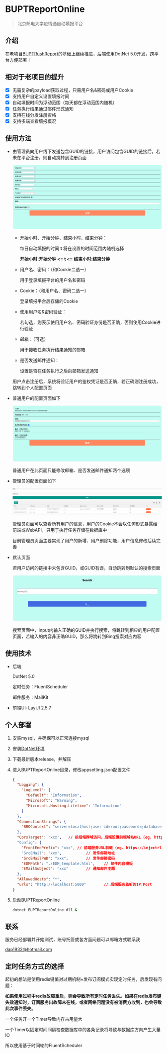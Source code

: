 ﻿# BUPTReportOnline

> 北京邮电大学疫情通自动填报平台

## 介绍

在老项目[BUPTRushReport](https://github.com/InJeCTrL/BUPTRushReport)的基础上继续推进，后端使用DotNet 5.0开发，跨平台方便部署！

## 相对于老项目的提升

- [x] 无需复杂的payload获取过程，只需用户名&密码或用户Cookie
- [x] 支持用户自定义设置填报时间
- [x] 自动填报时间为浮动范围（每天都在浮动范围内随机）
- [x] 任务执行结果通过邮件形式通知
- [x] 支持在线分发注册资格
- [x] 支持多端查看填报概况

## 使用方法

- 由管理员向用户线下发送包含GUID的链接，用户访问包含GUID的链接后，若未在平台注册，则自动跳转到注册页面

  ![reg](./docs/reg.png)

  - 开始小时、开始分钟、结束小时、结束分钟：

    每日自动填报的时间 **t** 将在设置的时间范围内随机选择

    **开始小时:开始分钟 <= t <= 结束小时:结束分钟**

  - 用户名、密码：（和Cookie二选一）

    用于登录填报平台的用户名和密码

  - Cookie：（和用户名、密码二选一）

    登录填报平台后存储的Cookie

  - 使用用户名&密码验证：

    若勾选，则表示使用用户名、密码验证身份是否正确，否则使用Cookie进行验证

  - 邮箱：（可选）

    用于接收任务执行结果通知的邮箱

  - 是否发送邮件通知：

    设置是否在任务执行之后向邮箱发送通知

  用户点击注册后，系统将验证用户的鉴权凭证是否正确，若正确则注册成功，跳转到个人配置页面

- 普通用户的配置页面如下

  ![normal](./docs/normal.png)

  普通用户在此页面只能修改邮箱、是否发送邮件通知两个选项

- 管理员的配置页面如下

  ![admin](./docs/admin.png)

  管理员页面可以查看所有用户的信息，用户的Cookie不会以任何形式暴露给前端或WebAPI，只用于执行任务存储在数据库中

  目前管理员页面主要实现了用户的新增、用户删除功能，用户信息修改后续完善

- 默认页面

  若用户访问的链接中未包含GUID，或GUID有误，自动跳转到默认的搜索页面

  ![search](./docs/search.png)

  搜索页面中，input内输入正确的GUID并执行搜索，将跳转到相应的用户配置页面，若输入的内容非正确GUID，那么将跳转到Bing搜索对应内容

## 使用技术

- 后端

  DotNet 5.0

  定时任务：FluentScheduler

  邮件服务：MailKit

- 前端UI: LayUI 2.5.7

## 个人部署

1. 安装mysql，并确保可以正常连接mysql

2. 安装[DotNet环境](https://dotnet.microsoft.com/)

3. 下载最新版本release，并解压

4. 进入BUPTReportOnline目录，修改appsetting.json配置文件

   ```json
   {
     "Logging": {
       "LogLevel": {
         "Default": "Information",
         "Microsoft": "Warning",
         "Microsoft.Hosting.Lifetime": "Information"
       }
     },
     "ConnectionStrings": {
       "BROContext": "server=localhost;user id=root;password=;database=BUPTReportOnline;charset=utf8;sslMode=None" // 数据库连接字符串
     },
     "CorsTarget": "xxx",	// 前后端跨域访问，后端设置前端域名URL (eg. https://injectrl.github.io)
     "Config": {
       "FrontEndPrefix": "xxx",	// 前端服务URL前缀 (eg. https://injectrl.github.io/BUPTReportOnline)
       "SrcEMail": "xxx",			// 发件邮箱地址
       "SrcEMailPWD": "xxx",		// 发件邮箱密码
       "EDMPath": "./EDM_template.html",	// 邮件内容模板
       "EMailSubject": "xxx"		// 通知邮件主题
     },
     "AllowedHosts": "*",
     "urls": "http://localhost:5000"		// 后端服务监听的IP:Port
   }
   
   ```

5. 启动BUPTReportOnline

   ```bash
   dotnet BUPTReportOnline.dll &
   ```

## 联系

服务已经部署并开始测试，账号托管或各方面问题可以邮箱方式联系我

dap1933@hotmail.com

## 定时任务方式的选择

起初的想法是使用redis键值对过期机制+发布订阅模式实现定时任务，后发现有问题：

**如果使用过程中redis故障重启，则会导致所有定时任务丢失。如果在redis发布键失效通知时，订阅服务出故障未在线，或者网络问题没有被消费方收到，也会导致此次事件丢失**。

一个任务开一个Timer导致内存占用量大

一个Timer以固定时间间隔检查数据库中的各条记录将导致与数据库方向产生大量IO

所以使用基于时间轮的FluentScheduler